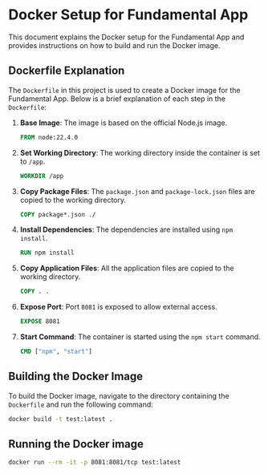# Docker Setup for Fundamental App

This document explains the Docker setup for the Fundamental App and provides instructions on how to build and run the Docker image.

## Dockerfile Explanation

The `Dockerfile` in this project is used to create a Docker image for the Fundamental App. Below is a brief explanation of each step in the `Dockerfile`:

1. **Base Image**: The image is based on the official Node.js image.
    ```dockerfile
    FROM node:22.4.0
    ```

2. **Set Working Directory**: The working directory inside the container is set to `/app`.
    ```dockerfile
    WORKDIR /app
    ```

3. **Copy Package Files**: The `package.json` and `package-lock.json` files are copied to the working directory.
    ```dockerfile
    COPY package*.json ./
    ```

4. **Install Dependencies**: The dependencies are installed using `npm install`.
    ```dockerfile
    RUN npm install
    ```

5. **Copy Application Files**: All the application files are copied to the working directory.
    ```dockerfile
    COPY . .
    ```

6. **Expose Port**: Port `8081` is exposed to allow external access.
    ```dockerfile
    EXPOSE 8081
    ```

7. **Start Command**: The container is started using the `npm start` command.
    ```dockerfile
    CMD ["npm", "start"]
    ```

## Building the Docker Image

To build the Docker image, navigate to the directory containing the `Dockerfile` and run the following command:

```sh
docker build -t test:latest .
```

## Running the Docker image

```sh
docker run --rm -it -p 8081:8081/tcp test:latest
```